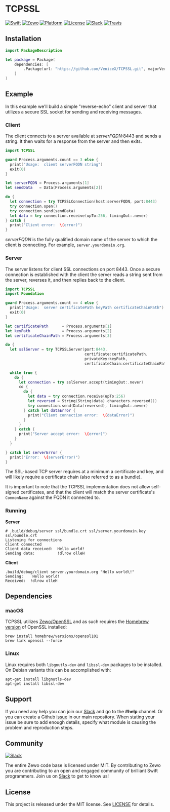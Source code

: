 # TCPSSL

[![Swift][swift-badge]][swift-url]
[![Zewo][zewo-badge]][zewo-url]
[![Platform][platform-badge]][platform-url]
[![License][mit-badge]][mit-url]
[![Slack][slack-badge]][slack-url]
[![Travis][travis-badge]][travis-url]

## Installation

```swift
import PackageDescription

let package = Package(
    dependencies: [
        .Package(url: "https://github.com/VeniceX/TCPSSL.git", majorVersion: 0, minor: 8)
    ]
)
```

## Example
In this example we'll build a simple "reverse-echo" client and server that utilizes a secure SSL socket for sending and receiving messages.

### Client
The client connects to a server available at *serverFQDN*:8443 and sends a string.  It then waits for a response from the server and then exits.

```swift
import TCPSSL

guard Process.arguments.count == 3 else {
  print("Usage:  client serverFQDN string")
  exit(0)
}

let serverFQDN = Process.arguments[1]
let sendData   = Data(Process.arguments[2])

do {
  let connection = try TCPSSLConnection(host:serverFQDN, port:8443)
  try connection.open()
  try connection.send(sendData)
  let data = try connection.receive(upTo:256, timingOut:.never)
} catch {
  print("Client error:  \(error)")
}
```
_serverFQDN_ is the fully qualified domain name of the server to which the client is connecting.  For example, `server.yourdomain.org`.

### Server
The server listens for client SSL connections on port 8443.  Once a secure connection is established with the client the server reads a string sent from the server, reverses it, and then replies back to the client.

```swift
import TCPSSL
import Foundation

guard Process.arguments.count == 4 else {
  print("Usage:  server certificatePath keyPath certificateChainPath")
  exit(0)
}

let certificatePath      = Process.arguments[1]
let keyPath              = Process.arguments[2]
let certificateChainPath = Process.arguments[3]

do {
  let sslServer = try TCPSSLServer(port:8443,
                                   certificate:certificatePath,
                                   privateKey:keyPath,
                                   certificateChain:certificateChainPath)

  while true {
    do {
      let connection = try sslServer.accept(timingOut:.never)
      co {
        do {
          let data = try connection.receive(upTo:256)
          let reversed = String(String(data).characters.reversed())
          try connection.send(Data(reversed), timingOut:.never)
        } catch let dataError {
          print("Client connection error:  \(dataError)")
        }
      }
    } catch {
      print("Server accept error:  \(error)")
    }
  }

} catch let serverError {
  print("Error:  \(serverError)")
}
```

The SSL-based TCP server requires at a minimum a certificate and key, and will likely require a certificate chain (also referred to as a bundle).

It is important to note that the TCPSSL implementation does not allow self-signed certificates, and that the client will match the server certificate's `CommonName` against the FQDN it connected to.

### Running

**Server**

```
# .build/debug/server ssl/bundle.crt ssl/server.yourdomain.key ssl/bundle.crt
Listening for connections
Client connected
Client data received:  Hello world!
Sending data:          !dlrow olleH
```

**Client**

```
.build/debug/client server.yourdomain.org "Hello world\!"
Sending:    Hello world!
Received:  !dlrow olleH
```

## Dependencies
### macOS

TCPSSL utilizes [Zewo/OpenSSL](https://github.com/Zewo/OpenSSL) and as such requires the [Homebrew version](http://brew.sh) of OpenSSL installed:

```
brew install homebrew/versions/openssl101
brew link openssl --force
```

### Linux

Linux requires both `libgnutls-dev` and `libssl-dev` packages to be installed.  On Debian variants this can be accomplished with:

```
apt-get install libgnutls-dev
apt-get install libssl-dev
```

## Support

If you need any help you can join our [Slack](http://slack.zewo.io) and go to the **#help** channel. Or you can create a Github [issue](https://github.com/Zewo/Zewo/issues/new) in our main repository. When stating your issue be sure to add enough details, specify what module is causing the problem and reproduction steps.

## Community

[![Slack][slack-image]][slack-url]

The entire Zewo code base is licensed under MIT. By contributing to Zewo you are contributing to an open and engaged community of brilliant Swift programmers. Join us on [Slack](http://slack.zewo.io) to get to know us!

## License

This project is released under the MIT license. See [LICENSE](LICENSE) for details.

[swift-badge]: https://img.shields.io/badge/Swift-3.0-orange.svg?style=flat
[swift-url]: https://swift.org
[zewo-badge]: https://img.shields.io/badge/Zewo-0.5-FF7565.svg?style=flat
[zewo-url]: http://zewo.io
[platform-badge]: https://img.shields.io/badge/Platforms-OS%20X%20--%20Linux-lightgray.svg?style=flat
[platform-url]: https://swift.org
[mit-badge]: https://img.shields.io/badge/License-MIT-blue.svg?style=flat
[mit-url]: https://tldrlegal.com/license/mit-license
[slack-image]: http://s13.postimg.org/ybwy92ktf/Slack.png
[slack-badge]: https://zewo-slackin.herokuapp.com/badge.svg
[slack-url]: http://slack.zewo.io
[travis-badge]: https://travis-ci.org/VeniceX/TCPSSL.svg?branch=master
[travis-url]: https://travis-ci.org/VeniceX/TCPSSL
